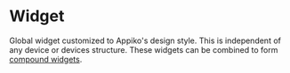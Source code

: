 # Widget

Global widget customized to Appiko's design style. This is independent of any device or devices structure. These widgets  can be combined to form [compound widgets](./compound_widget.html).

